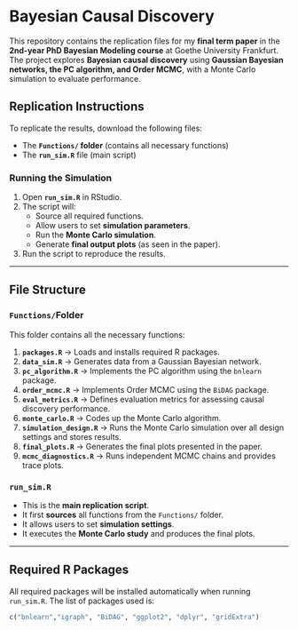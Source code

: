 # Bayesian Causal Discovery 

This repository contains the replication files for my **final term paper** in the **2nd-year PhD Bayesian Modeling course** at Goethe University Frankfurt. The project explores **Bayesian causal discovery** using **Gaussian Bayesian networks, the PC algorithm, and Order MCMC**, with a Monte Carlo simulation to evaluate performance.

## Replication Instructions
To replicate the results, download the following files:
- The **`Functions/` folder** (contains all necessary functions)
- The **`run_sim.R`** file (main script)

### **Running the Simulation**
1. Open **`run_sim.R`** in RStudio.
2. The script will:
   - Source all required functions.
   - Allow users to set **simulation parameters**.
   - Run the **Monte Carlo simulation**.
   - Generate **final output plots** (as seen in the paper).
3. Run the script to reproduce the results.

---

##  File Structure
### **`Functions/`Folder**
This folder contains all the necessary functions:

1. **`packages.R`** → Loads and installs required R packages.
2. **`data_sim.R`** → Generates data from a Gaussian Bayesian network.
3. **`pc_algorithm.R`** → Implements the PC algorithm using the `bnlearn` package.
4. **`order_mcmc.R`** → Implements Order MCMC using the `BiDAG` package.
5. **`eval_metrics.R`** → Defines evaluation metrics for assessing causal discovery performance.
6. **`monte_carlo.R`** → Codes up the Monte Carlo algorithm.
7. **`simulation_design.R`** → Runs the Monte Carlo simulation over all design settings and stores results.
8. **`final_plots.R`** → Generates the final plots presented in the paper.
9. **`mcmc_diagnostics.R`** → Runs independent MCMC chains and provides trace plots.

### **`run_sim.R`**
- This is the **main replication script**.
- It first **sources** all functions from the `Functions/` folder.
- It allows users to set **simulation settings**.
- It executes the **Monte Carlo study** and produces the final plots.

---

##  Required R Packages
All required packages will be installed automatically when running `run_sim.R`. The list of packages used is:
```r
c("bnlearn","igraph", "BiDAG", "ggplot2", "dplyr", "gridExtra")
